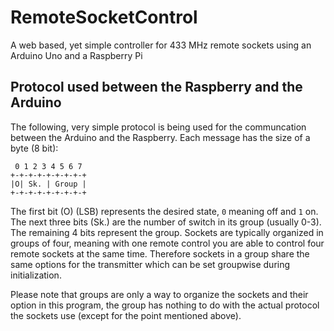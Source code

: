 # RemoteSocketControl
A web based, yet simple controller for 433 MHz remote sockets using an Arduino Uno and a Raspberry Pi

## Protocol used between the Raspberry and the Arduino

The following, very simple protocol is being used for the communcation between the Arduino and the Raspberry. Each message has the size of a byte (8 bit):
```
 0 1 2 3 4 5 6 7  
+-+-+-+-+-+-+-+-+
|O| Sk. | Group |
+-+-+-+-+-+-+-+-+
```

The first bit (O) (LSB) represents the desired state, `0` meaning off and `1` on. The next three bits (Sk.) are the number of switch in its group (usually 0-3).
The remaining 4 bits represent the group. Sockets are typically organized in groups of four, meaning with one remote control you are able to control four remote sockets at the same time.
Therefore sockets in a group share the same options for the transmitter which can be set groupwise during initialization.

Please note that groups are only a way to organize the sockets and their option in this program, the group has nothing to do with the actual protocol the sockets use (except for the point mentioned above).
